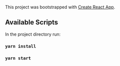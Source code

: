This project was bootstrapped with [Create React App](https://github.com/facebook/create-react-app).

## Available Scripts

In the project directory run:

### `yarn install`
### `yarn start`